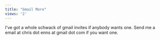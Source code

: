 ```yaml
---
title: "Gmail More"
views: '2'
---
```

<p>I've got a whole schwack of gmail invites if anybody wants one.  Send me a email at chris dot enns at gmail dot com if you want one.</p>
